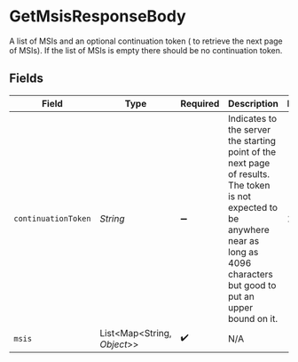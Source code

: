 # GetMsisResponseBody

A list of MSIs and an optional continuation token (
to retrieve the next page of MSIs). If the list of
MSIs is empty there should be no continuation token. 



## Fields

| Field                                                                                                                                                                                     | Type                                                                                                                                                                                      | Required                                                                                                                                                                                  | Description                                                                                                                                                                               | Example                                                                                                                                                                                   |
| ----------------------------------------------------------------------------------------------------------------------------------------------------------------------------------------- | ----------------------------------------------------------------------------------------------------------------------------------------------------------------------------------------- | ----------------------------------------------------------------------------------------------------------------------------------------------------------------------------------------- | ----------------------------------------------------------------------------------------------------------------------------------------------------------------------------------------- | ----------------------------------------------------------------------------------------------------------------------------------------------------------------------------------------- |
| `continuationToken`                                                                                                                                                                       | *String*                                                                                                                                                                                  | :heavy_minus_sign:                                                                                                                                                                        | Indicates to the server the starting point of the next page <br/>of results. The token is not expected to be anywhere near as<br/>long as 4096 characters but good to put an upper bound on it. <br/> | 10                                                                                                                                                                                        |
| `msis`                                                                                                                                                                                    | List<Map<String, *Object*>>                                                                                                                                                               | :heavy_check_mark:                                                                                                                                                                        | N/A                                                                                                                                                                                       |                                                                                                                                                                                           |